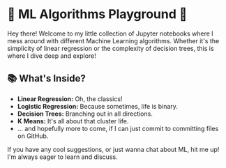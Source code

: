 # 🤖 ML Algorithms Playground 🚀

Hey there! Welcome to my little collection of Jupyter notebooks where I mess around with different Machine Learning algorithms. Whether it's the simplicity of linear regression or the complexity of decision trees, this is where I dive deep and explore!

## 📚 What's Inside?

- **Linear Regression:** Oh, the classics!
- **Logistic Regression:** Because sometimes, life is binary.
- **Decision Trees:** Branching out in all directions.
- **K Means:** It's all about that cluster life.
- ... and hopefully more to come, if I can just commit to committing files on GitHub.

If you have any cool suggestions, or just wanna chat about ML, hit me up! I'm always eager to learn and discuss.

